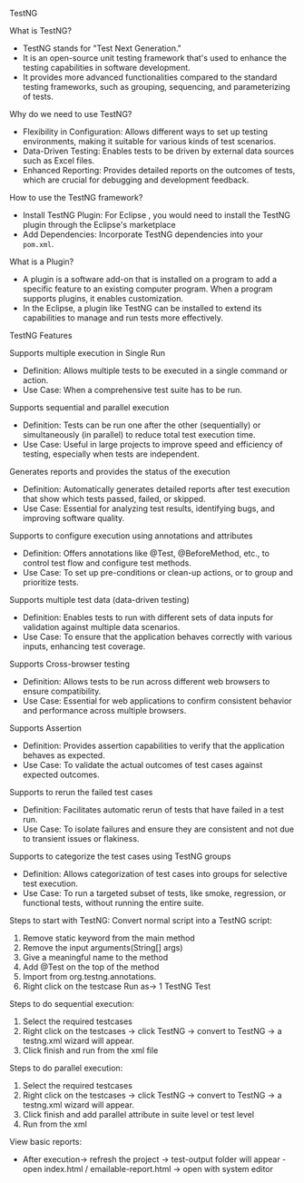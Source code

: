
TestNG 

What is TestNG?
- TestNG stands for "Test Next Generation." 
- It is an open-source unit testing framework that's used to enhance the testing capabilities in software development.
- It provides more advanced functionalities compared to the standard testing frameworks, such as grouping, sequencing, and parameterizing of tests.

Why do we need to use TestNG?
- Flexibility in Configuration: Allows different ways to set up testing environments, making it suitable for various kinds of test scenarios.
- Data-Driven Testing: Enables tests to be driven by external data sources such as Excel files.
- Enhanced Reporting: Provides detailed reports on the outcomes of tests, which are crucial for debugging and development feedback.

How to use the TestNG framework?
- Install TestNG Plugin: For Eclipse , you would need to install the TestNG plugin through the Eclipse's marketplace 
- Add Dependencies: Incorporate TestNG dependencies into your `pom.xml`.

What is a Plugin?
- A plugin is a software add-on that is installed on a program to add a specific feature to an existing computer program. When a program supports plugins, it enables customization.
- In the Eclipse, a plugin like TestNG can be installed to extend its capabilities to manage and run tests more effectively.



TestNG Features

Supports multiple execution in Single Run
- Definition: Allows multiple tests to be executed in a single command or action.
- Use Case: When a comprehensive test suite has to be run.

Supports sequential and parallel execution
- Definition: Tests can be run one after the other (sequentially) or simultaneously (in parallel) to reduce total test execution time.
- Use Case: Useful in large projects to improve speed and efficiency of testing, especially when tests are independent.

Generates reports and provides the status of the execution
- Definition: Automatically generates detailed reports after test execution that show which tests passed, failed, or skipped.
- Use Case: Essential for analyzing test results, identifying bugs, and improving software quality.

Supports to configure execution using annotations and attributes
- Definition: Offers annotations like @Test, @BeforeMethod, etc., to control test flow and configure test methods.
- Use Case: To set up pre-conditions or clean-up actions, or to group and prioritize tests.

Supports multiple test data (data-driven testing)
- Definition: Enables tests to run with different sets of data inputs for validation against multiple data scenarios.
- Use Case: To ensure that the application behaves correctly with various inputs, enhancing test coverage.

Supports Cross-browser testing
- Definition: Allows tests to be run across different web browsers to ensure compatibility.
- Use Case: Essential for web applications to confirm consistent behavior and performance across multiple browsers.

Supports Assertion
- Definition: Provides assertion capabilities to verify that the application behaves as expected.
- Use Case: To validate the actual outcomes of test cases against expected outcomes.

Supports to rerun the failed test cases
- Definition: Facilitates automatic rerun of tests that have failed in a test run.
- Use Case: To isolate failures and ensure they are consistent and not due to transient issues or flakiness.

Supports to categorize the test cases using TestNG groups
- Definition: Allows categorization of test cases into groups for selective test execution.
- Use Case: To run a targeted subset of tests, like smoke, regression, or functional tests, without running the entire suite.


Steps to start with TestNG:
Convert normal script into a TestNG script:
1.  Remove static keyword from the main method
2.  Remove the input arguments(String[] args)
3.  Give a meaningful name to the method
4.  Add @Test on the top of the method
5.  Import from org.testng.annotations.
6.  Right click on the testcase Run as-> 1 TestNG Test

Steps to do sequential execution:
1. Select the required testcases 
2. Right click on the testcases -> click TestNG -> convert to TestNG
   -> a testng.xml wizard will appear.
3. Click finish and run from the xml file


Steps to do parallel execution:
1. Select the required testcases 
2. Right click on the testcases -> click TestNG -> convert to TestNG
   -> a testng.xml wizard will appear.
3. Click finish and add parallel attribute in suite level or test level
4. Run from the xml


View basic reports:
  - After execution-> refresh the project -> test-output folder will appear
  -open index.html / emailable-report.html -> open with system editor